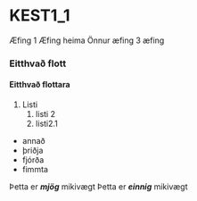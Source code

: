 # KEST1_1
Æfing 1
Æfing heima
Önnur æfing
3 æfing
### Eitthvað flott
#### Eitthvað flottara

1. Listi
   1. listi 2
   2. listi2.1
 - annað
 - þriðja
 - fjórða
 - fimmta
 
 Þetta er ***mjög*** mikivægt
Þetta er ___einnig___ mikivægt